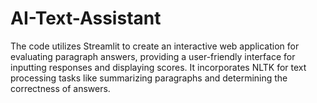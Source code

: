 # AI-Text-Assistant
The code utilizes Streamlit to create an interactive web application for evaluating paragraph answers, providing a user-friendly interface for inputting responses and displaying scores. It incorporates NLTK for text processing tasks like summarizing paragraphs and determining the correctness of answers. 
